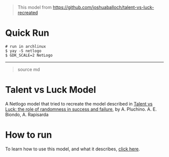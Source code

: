 > This model from https://github.com/joshuaballoch/talent-vs-luck-recreated

# Quick Run

```
# run in archlinux
$ yay -S netlogo
$ GDK_SCALE=2 NetLogo
```

---
> source md

# Talent vs Luck Model

A Netlogo model that tried to recreate the model described in [Talent vs Luck: the role of randomness in success and failure](<https://arxiv.org/abs/1802.07068>), by A. Pluchino. A. E. Biondo, A. Rapisarda

# How to run

To learn how to use this model, and what it describes, [click here](https://goo.gl/gDLYcn).
